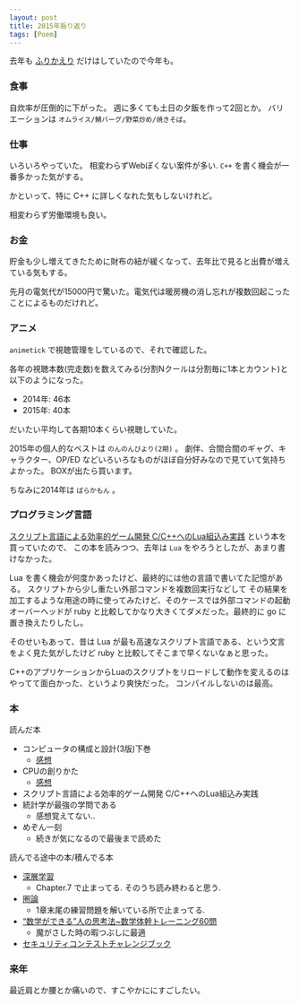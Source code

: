 ```yaml
---
layout: post
title: 2015年振り返り
tags: [Poem]
---
```


去年も [ふりかえり](http://brly.github.io/2015/01/11/kpi.html) だけはしていたので今年も。

### 食事

自炊率が圧倒的に下がった。 週に多くても土日の夕飯を作って2回とか。
バリエーションは `オムライス/鯖バーグ/野菜炒め/焼きそば`。

### 仕事

いろいろやっていた。 相変わらずWebぽくない案件が多い. `C++` を書く機会が一番多かった気がする。

かといって、特に C++ に詳しくなれた気もしないけれど。

相変わらず労働環境も良い。

### お金

貯金も少し増えてきたために財布の紐が緩くなって、去年比で見ると出費が増えている気もする。

先月の電気代が15000円で驚いた。電気代は暖房機の消し忘れが複数回起こったことによるものだけれど。

### アニメ

`animetick` で視聴管理をしているので、それで確認した。

各年の視聴本数(完走数)を数えてみる(分割Nクールは分割毎に1本とカウント)と以下のようになった。

- 2014年: 46本
- 2015年: 40本

だいたい平均して各期10本くらい視聴していた。

2015年の個人的なベストは `のんのんびより(2期)` 。
劇伴、合間合間のギャグ、キャラクター、OP/ED などいろいろなものがほぼ自分好みなので見ていて気持ちよかった。
BOXが出たら買います。

ちなみに2014年は `ばらかもん` 。

### プログラミング言語

[スクリプト言語による効率的ゲーム開発 C/C++へのLua組込み実践](http://www.amazon.co.jp/dp/4797348550) という本を買っていたので、
この本を読みつつ、去年は `Lua` をやろうとしたが、あまり書けなかった。

Lua を書く機会が何度かあったけど、最終的には他の言語で書いてた記憶がある。
スクリプトから少し重たい外部コマンドを複数回実行などして
その結果を加工するような用途の時に使ってみたけど、そのケースでは外部コマンドの起動オーバーヘッドが
ruby と比較してかなり大きくてダメだった。最終的に go に置き換えたりしたし。

そのせいもあって、昔は Lua が最も高速なスクリプト言語である、という文言をよく見た気がしたけど
ruby と比較してそこまで早くないなぁと思った。

C++のアプリケーションからLuaのスクリプトをリロードして動作を変えるのはやってて面白かった、というより爽快だった。
コンパイルしないのは最高。

### 本

読んだ本

- コンピュータの構成と設計(3版)下巻
  - [感想](http://brly.github.io/2015/02/09/consective-holidays.html)
- CPUの創りかた
  - [感想](http://brly.github.io/2015/02/09/consective-holidays.html)
- スクリプト言語による効率的ゲーム開発 C/C++へのLua組込み実践
- 統計学が最強の学問である
  - 感想覚えてない..
- めぞん一刻
  - 続きが気になるので最後まで読めた

読んでる途中の本/積んでる本

- [深層学習](http://www.amazon.co.jp/dp/B018K6C99A/)
  - Chapter.7 で止まってる. そのうち読み終わると思う.
- [圏論](http://www.amazon.co.jp/dp/432011115X/)
  - 1章末尾の練習問題を解いている所で止まってる.
- [“数学ができる”人の思考法~数学体幹トレーニング60問](http://www.amazon.co.jp/dp/477417677X/)
  - 魔がさした時の暇つぶしに最適
- [セキュリティコンテストチャレンジブック](http://www.amazon.co.jp/dp/4839956480/)


### 来年

最近肩とか腰とか痛いので、すこやかににすごしたい。
